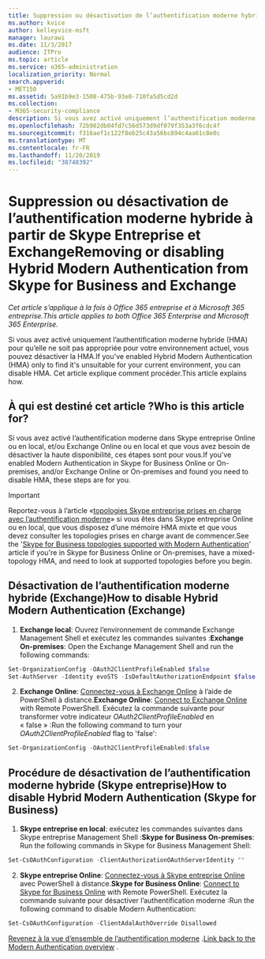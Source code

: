 ```yaml
---
title: Suppression ou désactivation de l’authentification moderne hybride à partir de Skype Entreprise et Exchange
ms.author: kvice
author: kelleyvice-msft
manager: laurawi
ms.date: 11/3/2017
audience: ITPro
ms.topic: article
ms.service: o365-administration
localization_priority: Normal
search.appverid:
- MET150
ms.assetid: 5a91b9e3-1508-475b-93e0-710fa5d5cd2d
ms.collection:
- M365-security-compliance
description: Si vous avez activé uniquement l’authentification moderne hybride (HMA) pour qu’elle ne soit pas appropriée pour votre environnement actuel, vous pouvez désactiver la HMA. Cet article explique comment procéder.
ms.openlocfilehash: 72b902db04fd7c56d573d9df079f353a3f6cdc4f
ms.sourcegitcommit: f316aef1c122f8eb25c43a56bc894c4aa61c8e0c
ms.translationtype: MT
ms.contentlocale: fr-FR
ms.lasthandoff: 11/20/2019
ms.locfileid: "38748392"
---
```

# <a name="removing-or-disabling-hybrid-modern-authentication-from-skype-for-business-and-exchange"></a><span data-ttu-id="de010-104">Suppression ou désactivation de l’authentification moderne hybride à partir de Skype Entreprise et Exchange</span><span class="sxs-lookup"><span data-stu-id="de010-104">Removing or disabling Hybrid Modern Authentication from Skype for Business and Exchange</span></span>

<span data-ttu-id="de010-105">*Cet article s’applique à la fois à Office 365 entreprise et à Microsoft 365 entreprise.*</span><span class="sxs-lookup"><span data-stu-id="de010-105">*This article applies to both Office 365 Enterprise and Microsoft 365 Enterprise.*</span></span>

<span data-ttu-id="de010-106">Si vous avez activé uniquement l’authentification moderne hybride (HMA) pour qu’elle ne soit pas appropriée pour votre environnement actuel, vous pouvez désactiver la HMA.</span><span class="sxs-lookup"><span data-stu-id="de010-106">If you've enabled Hybrid Modern Authentication (HMA) only to find it's unsuitable for your current environment, you can disable HMA.</span></span> <span data-ttu-id="de010-107">Cet article explique comment procéder.</span><span class="sxs-lookup"><span data-stu-id="de010-107">This article explains how.</span></span>
  
## <a name="who-is-this-article-for"></a><span data-ttu-id="de010-108">À qui est destiné cet article ?</span><span class="sxs-lookup"><span data-stu-id="de010-108">Who is this article for?</span></span>

<span data-ttu-id="de010-109">Si vous avez activé l’authentification moderne dans Skype entreprise Online ou en local, et/ou Exchange Online ou en local et que vous avez besoin de désactiver la haute disponibilité, ces étapes sont pour vous.</span><span class="sxs-lookup"><span data-stu-id="de010-109">If you've enabled Modern Authentication in Skype for Business Online or On-premises, and/or Exchange Online or On-premises and found you need to disable HMA, these steps are for you.</span></span>

> [!IMPORTANT]
> <span data-ttu-id="de010-110">Reportez-vous à l’article «[topologies Skype entreprise prises en charge avec l’authentification moderne](https://technet.microsoft.com/library/mt803262.aspx)» si vous êtes dans Skype entreprise Online ou en local, que vous disposez d’une mémoire HMA mixte et que vous devez consulter les topologies prises en charge avant de commencer.</span><span class="sxs-lookup"><span data-stu-id="de010-110">See the '[Skype for Business topologies supported with Modern Authentication](https://technet.microsoft.com/library/mt803262.aspx)' article if you're in Skype for Business Online or On-premises, have a mixed-topology HMA, and need to look at supported topologies before you begin.</span></span>
  
## <a name="how-to-disable-hybrid-modern-authentication-exchange"></a><span data-ttu-id="de010-111">Désactivation de l’authentification moderne hybride (Exchange)</span><span class="sxs-lookup"><span data-stu-id="de010-111">How to disable Hybrid Modern Authentication (Exchange)</span></span>

1. <span data-ttu-id="de010-112">**Exchange local**: Ouvrez l’environnement de commande Exchange Management Shell et exécutez les commandes suivantes :</span><span class="sxs-lookup"><span data-stu-id="de010-112">**Exchange On-premises**: Open the Exchange Management Shell and run the following commands:</span></span> 

```powershell
Set-OrganizationConfig -OAuth2ClientProfileEnabled $false
Set-AuthServer -Identity evoSTS -IsDefaultAuthorizationEndpoint $false
```

2. <span data-ttu-id="de010-113">**Exchange Online**: [Connectez-vous à Exchange Online](https://docs.microsoft.com/powershell/exchange/exchange-online/connect-to-exchange-online-powershell/connect-to-exchange-online-powershell) à l’aide de PowerShell à distance.</span><span class="sxs-lookup"><span data-stu-id="de010-113">**Exchange Online**: [Connect to Exchange Online](https://docs.microsoft.com/powershell/exchange/exchange-online/connect-to-exchange-online-powershell/connect-to-exchange-online-powershell) with Remote PowerShell.</span></span> <span data-ttu-id="de010-114">Exécutez la commande suivante pour transformer votre indicateur *OAuth2ClientProfileEnabled* en « false » :</span><span class="sxs-lookup"><span data-stu-id="de010-114">Run the following command to turn your  *OAuth2ClientProfileEnabled*  flag to 'false':</span></span>

```powershell    
Set-OrganizationConfig -OAuth2ClientProfileEnabled:$false
```
    
## <a name="how-to-disable-hybrid-modern-authentication-skype-for-business"></a><span data-ttu-id="de010-115">Procédure de désactivation de l’authentification moderne hybride (Skype entreprise)</span><span class="sxs-lookup"><span data-stu-id="de010-115">How to disable Hybrid Modern Authentication (Skype for Business)</span></span>

1. <span data-ttu-id="de010-116">**Skype entreprise en local**: exécutez les commandes suivantes dans Skype entreprise Management Shell :</span><span class="sxs-lookup"><span data-stu-id="de010-116">**Skype for Business On-premises**: Run the following commands in Skype for Business Management Shell:</span></span>

```powershell
Set-CsOAuthConfiguration -ClientAuthorizationOAuthServerIdentity ""
```

2. <span data-ttu-id="de010-117">**Skype entreprise Online**: [Connectez-vous à Skype entreprise Online](https://docs.microsoft.com/office365/enterprise/powershell/manage-skype-for-business-online-with-office-365-powershell) avec PowerShell à distance.</span><span class="sxs-lookup"><span data-stu-id="de010-117">**Skype for Business Online**: [Connect to Skype for Business Online](https://docs.microsoft.com/office365/enterprise/powershell/manage-skype-for-business-online-with-office-365-powershell) with Remote PowerShell.</span></span> <span data-ttu-id="de010-118">Exécutez la commande suivante pour désactiver l’authentification moderne :</span><span class="sxs-lookup"><span data-stu-id="de010-118">Run the following command to disable Modern Authentication:</span></span>

```powershell    
Set-CsOAuthConfiguration -ClientAdalAuthOverride Disallowed
```

<span data-ttu-id="de010-119">[Revenez à la vue d’ensemble de l’authentification moderne](hybrid-modern-auth-overview.md) .</span><span class="sxs-lookup"><span data-stu-id="de010-119">[Link back to the Modern Authentication overview](hybrid-modern-auth-overview.md) .</span></span> 
  

